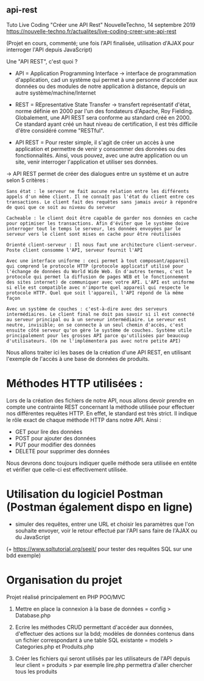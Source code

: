 ## api-rest
Tuto Live Coding "Créer une API Rest" NouvelleTechno, 14 septembre 2019
https://nouvelle-techno.fr/actualites/live-coding-creer-une-api-rest

(Projet en cours, commenté; une fois l'API finalisée, utilisation d'AJAX pour interroger l'API depuis JavaScript)


Une "API REST", c'est quoi ?

- API = Application Programming Interface -> interface de programmation d'application, cad un système qui permet à une personne d'accéder aux données ou des modules de notre application à distance, depuis un autre système/machine/Internet

- REST = REpresentative State Transfer -> transfert représentatif d'état, norme définie en 2000 par l'un des fondateurs d'Apache, Roy Fielding. Globalement, une API REST sera conforme au standard créé en 2000. Ce standard ayant créé un haut niveau de certification, il est très difficile d'être considéré comme "RESTful".

- API REST = Pour rester simple, il s'agit de créer un accès à une application et permettre de venir y consommer des données ou des fonctionnalités. Ainsi, vous pouvez, avec une autre application ou un site, venir interroger l'application et utiliser ses données.

-> API REST permet de créer des dialogues entre un système et un autre selon 5 critères :

    Sans état : le serveur ne fait aucune relation entre les différents appels d'un même client. Il ne connaît pas l'état du client entre ces transactions. Le client fait des requêtes sans jamais avoir à répondre de quoi que ce soit au niveau du serveur

    Cacheable : le client doit être capable de garder nos données en cache pour optimiser les transactions. Afin d'éviter que le système doive interroger tout le temps le serveur, les données envoyées par le serveur vers le client sont mises en cache pour être réutilisées

    Orienté client-serveur : Il nous faut une architecture client-serveur. Poste client consomme l'API, serveur fournit l'API 

    Avec une interface uniforme : ceci permet à tout composant/appareil qui comprend le protocole HTTP (protocole applicatif utilisé pour l'échange de données du World Wide Web. En d'autres termes, c'est le protocole qui permet la diffusion de pages WEB et le fonctionnement des sites internet) de communiquer avec votre API. L'API est uniforme si elle est compatible avec n'importe quel appareil qui respecte le protocole HTTP. Quel que soit l'appareil, l'API répond de la même façon

    Avec un système de couches : c'est-à-dire avec des serveurs intermédiaires. Le client final ne doit pas savoir si il est connecté au serveur principal ou à un serveur intermédiaire. Le serveur est neutre, invisible; on se connecte à un seul chemin d'accès, c'est ensuite côté serveur qu'on gère le système de couches. Système utile principalement pour les grosses API parce qu'utilisées par beaucoup d'utilisateurs. (On ne l'implémentera pas avec notre petite API)


Nous allons traiter ici les bases de la création d'une API REST, en utilisant l'exemple de l'accès à une base de données de produits.


# Méthodes HTTP utilisées :

Lors de la création des fichiers de notre API, nous allons devoir prendre en compte une contrainte REST concernant la méthode utilisée pour effectuer nos différentes requêtes HTTP.
En effet, le standard est très strict. Il indique le rôle exact de chaque méthode HTTP dans notre API. Ainsi :

- GET pour lire des données
- POST pour ajouter des données
- PUT pour modifier des données
- DELETE pour supprimer des données

Nous devrons donc toujours indiquer quelle méthode sera utilisée en entête et vérifier que celle-ci est effectivement utilisée.

# Utilisation du logiciel Postman (Postman également dispo en ligne)
- simuler des requêtes, entrer une URL et choisir les paramètres que l'on souhaite envoyer, voir le retour effectué par l'API sans faire de l'AJAX ou du JavaScript
 
 (+ https://www.sqltutorial.org/seeit/  pour tester des requêtes SQL sur une bdd exemple)

# Organisation du projet

Projet réalisé principalement en PHP POO/MVC

1) Mettre en place la connexion à la base de données = config > Database.php

2) Ecrire les méthodes CRUD permettant d'accéder aux données, d'effectuer des actions sur la bdd; modèles de données contenus dans un fichier correspondant à une table SQL existante = models > Categories.php et Produits.php

3) Créer les fichiers qui seront utilisés par les utilisateurs de l'API depuis leur client = produits > par exemple lire.php permettra d'aller chercher tous les produits


